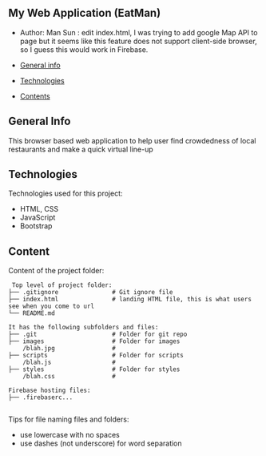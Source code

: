 ## My Web Application (EatMan)
* Author:
    Man Sun : edit index.html, I was trying to add google Map API to page but it seems like this feature does not support client-side browser, so I guess this would work in Firebase.


* [General info](#general-info)
* [Technologies](#technologies)
* [Contents](#content)

## General Info
This browser based web application to help user find crowdedness of local restaurants and make a quick virtual line-up
	
## Technologies
Technologies used for this project:
* HTML, CSS
* JavaScript
* Bootstrap
	
## Content
Content of the project folder:

```
 Top level of project folder: 
├── .gitignore               # Git ignore file
├── index.html               # landing HTML file, this is what users see when you come to url
└── README.md

It has the following subfolders and files:
├── .git                     # Folder for git repo
├── images                   # Folder for images
    /blah.jpg                # 
├── scripts                  # Folder for scripts
    /blah.js                 # 
├── styles                   # Folder for styles
    /blah.css                # 

Firebase hosting files: 
├── .firebaserc...


```

Tips for file naming files and folders:
* use lowercase with no spaces
* use dashes (not underscore) for word separation

